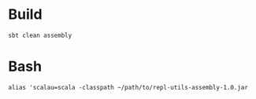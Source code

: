 # Build
```
sbt clean assembly
```

# Bash
```
alias 'scalau=scala -classpath ~/path/to/repl-utils-assembly-1.0.jar
```